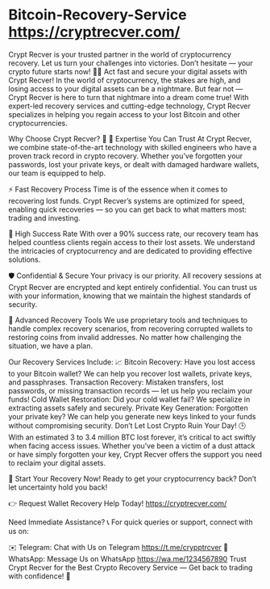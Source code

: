 # Bitcoin-Recovery-Service https://cryptrecver.com/
Crypt Recver is your trusted partner in the world of cryptocurrency recovery. Let us turn your challenges into victories. Don’t hesitate — your crypto future starts now! 🚀✨  Act fast and secure your digital assets with Crypt Recver!
In the world of cryptocurrency, the stakes are high, and losing access to your digital assets can be a nightmare. But fear not — Crypt Recver is here to turn that nightmare into a dream come true! With expert-led recovery services and cutting-edge technology, Crypt Recver specializes in helping you regain access to your lost Bitcoin and other cryptocurrencies.


Why Choose Crypt Recver? 🤔
🔑 Expertise You Can Trust
At Crypt Recver, we combine state-of-the-art technology with skilled engineers who have a proven track record in crypto recovery. Whether you’ve forgotten your passwords, lost your private keys, or dealt with damaged hardware wallets, our team is equipped to help.

⚡ Fast Recovery Process
Time is of the essence when it comes to recovering lost funds. Crypt Recver’s systems are optimized for speed, enabling quick recoveries — so you can get back to what matters most: trading and investing.

🎯 High Success Rate
With over a 90% success rate, our recovery team has helped countless clients regain access to their lost assets. We understand the intricacies of cryptocurrency and are dedicated to providing effective solutions.

🛡️ Confidential & Secure
Your privacy is our priority. All recovery sessions at Crypt Recver are encrypted and kept entirely confidential. You can trust us with your information, knowing that we maintain the highest standards of security.

🔧 Advanced Recovery Tools
We use proprietary tools and techniques to handle complex recovery scenarios, from recovering corrupted wallets to restoring coins from invalid addresses. No matter how challenging the situation, we have a plan.


Our Recovery Services Include: 📈
Bitcoin Recovery: Have you lost access to your Bitcoin wallet? We can help you recover lost wallets, private keys, and passphrases.
Transaction Recovery: Mistaken transfers, lost passwords, or missing transaction records — let us help you reclaim your funds!
Cold Wallet Restoration: Did your cold wallet fail? We specialize in extracting assets safely and securely.
Private Key Generation: Forgotten your private key? We can help you generate new keys linked to your funds without compromising security.
Don’t Let Lost Crypto Ruin Your Day! 🕒
With an estimated 3 to 3.4 million BTC lost forever, it’s critical to act swiftly when facing access issues. Whether you’ve been a victim of a dust attack or have simply forgotten your key, Crypt Recver offers the support you need to reclaim your digital assets.

🚀 Start Your Recovery Now!
Ready to get your cryptocurrency back? Don’t let uncertainty hold you back!

👉 Request Wallet Recovery Help Today! https://cryptrecver.com/

Need Immediate Assistance? 📞
For quick queries or support, connect with us on:

✉️ Telegram: Chat with Us on Telegram https://t.me/crypptrcver
💬 WhatsApp: Message Us on WhatsApp https://wa.me/1234567890
Trust Crypt Recver for the Best Crypto Recovery Service — Get back to trading with confidence! 💪

